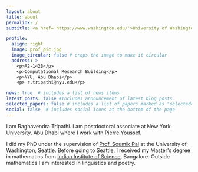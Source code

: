 ```yaml
---
layout: about
title: about
permalink: /
subtitle: <a href='https://www.washington.edu/'>University of Washington</a>.<a href="https://math.washington.edu"> Department of Mathematics</a>. 

profile:
  align: right
  image: prof_pic.jpg
  image_circular: false # crops the image to make it circular
  address: >
    <p>A2-142B</p>
    <p>Computational Research Building</p>
    <p>NYU, Abu Dhabi</p>
    <p> r.tripathi@nyu.edu</p>

news: true  # includes a list of news items
latest_posts: false #Includes announcement of latest blog posts
selected_papers: false # includes a list of papers marked as "selected={true}"
social: false  # includes social icons at the bottom of the page
---
```


I am Raghavendra Tripathi. I am postdoctoral associate at New York University, Abu Dhabi where I work with Pierre Youssef. 

I did my PhD under the supervision of [Prof. Soumik Pal](https://sites.math.washington.edu/~soumik/) at the University of Washington, Seattle.  Before going to Seattle, I received my Master's degree in mathematics from [Indian Institute of Science](http://www.math.iisc.ac.in), Bangalore. Outside mathematics I am interested in linguistics and poetry.  